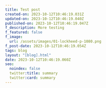 ```yaml
---
title: Test post
created-on: 2023-10-12T10:46:19.031Z
updated-on: 2023-10-12T10:46:19.040Z
published-on: 2023-10-12T10:46:19.047Z
f_description: More testing
f_featured: false
f_image:
  url: /assets/images/01-lockheed-p-1080.png
f_post-date: 2023-10-12T10:46:19.054Z
tags: blog
layout: "[blog].html"
date: 2023-10-12T10:46:19.060Z
seo:
  noindex: false
  twitter:title: summary
  twitter:card: summary
---
```

